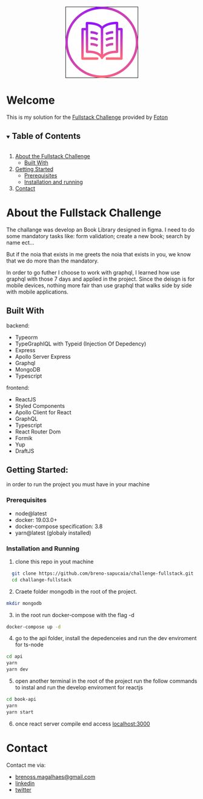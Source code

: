 <p align="center">
  <img src="https://github.com/breno-sapucaia/challenge-fullstack/blob/main/book-ui/public/logo192.png" />
</p>
<p align="center"><h1>Welcome</h1></p>
This is my solution for the <a href="https://github.com/FotonTech/fullstack-challenge">Fullstack Challenge</a> provided by <a href="https://fotontech.io/">Foton</a>

<details open="open">
  <summary><h2 style="display: inline-block">Table of Contents</h2></summary>
  <ol>
    <li>
      <a href="#about-the-fullstack-challenge">About the Fullstack Challenge</a>
      <ul>
        <li><a href="#built-with">Built With</a></li>
      </ul>
    </li>
    <li>
      <a href="#getting-started">Getting Started</a>
      <ul>
        <li><a href="#prerequisites">Prerequisites</a></li>
        <li><a href="#installation-and-running">Installation and running</a></li>
      </ul>
    <li><a href="#contact">Contact</a></li>
  </ol>
</details>

# About the Fullstack Challenge
The challange was develop an Book Library designed in figma.
I need to do some mandatory tasks like: form validation; create a new book; search by name ect...

But if the noia that exists in me greets the noia that exists in you, we know that we do more than the mandatory.

In order to go futher I choose to work with graphql, I learned how use graphql with those 7 days and applied in the project.
Since the deisgn is for mobile devices, nothing more fair than use graphql that walks side by side with mobile applications.

## Built With
backend: 
- Typeorm 
- TypeGraphlQL with Typeid (Injection Of Depedency)
- Express
- Apollo Server Express
- Graphql
- MongoDB
- Typescript

frontend:
- ReactJS
- Styled Components
- Apollo Client for React
- GraphQL
- Typescript
- React Router Dom
- Formik
- Yup
- DraftJS

## Getting Started:
in order to run the project you must have in your machine

### Prerequisites
- node@latest
- docker: 	19.03.0+
- docker-compose specification: 3.8
- yarn@latest (globaly installed)

### Installation and Running


1. clone this repo in yout machine
```sh
  git clone https://github.com/breno-sapucaia/challenge-fullstack.git
  cd challange-fullstack
```
2. Craete folder mongodb in the root of the project.
```sh
mkdir mongodb
```
3. in the root run docker-compose with the flag -d 
```sh
docker-compose up -d
```
4. go to the api folder, install the depedenceies and run the dev enviroment for ts-node
```sh
cd api
yarn
yarn dev
```
5. open another terminal in the root of the project run the follow commands to instal and run the develop enviroment for reactjs
```sh
cd book-api
yarn
yarn start
```
6. once react server compile end access [localhost:3000](http://localhost:3000/)

# Contact
Contact me via:
- <a href="mailto:brenoss.magalhaes@gmail.com">brenoss.magalhaes@gmail.com</a>
- [linkedin](https://www.linkedin.com/in/breno-sapucaia/)
- [twitter](https://twitter.com/sapu_io)


